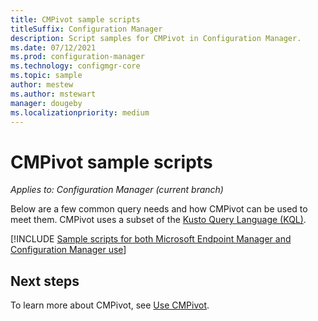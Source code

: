 ```yaml
---
title: CMPivot sample scripts
titleSuffix: Configuration Manager
description: Script samples for CMPivot in Configuration Manager.
ms.date: 07/12/2021
ms.prod: configuration-manager
ms.technology: configmgr-core
ms.topic: sample
author: mestew
ms.author: mstewart
manager: dougeby
ms.localizationpriority: medium
---
```


# CMPivot sample scripts
<!---->
*Applies to: Configuration Manager (current branch)*

Below are a few common query needs and how CMPivot can be used to meet them. CMPivot uses a subset of the [Kusto Query Language (KQL)](/azure/kusto/query).

[!INCLUDE [Sample scripts for both Microsoft Endpoint Manager and Configuration Manager use](includes/cmpivot-samples-shared.md)]

## Next steps

To learn more about CMPivot, see [Use CMPivot](cmpivot.md).